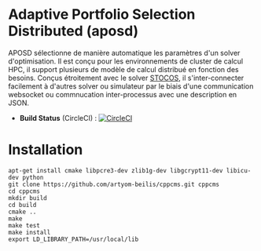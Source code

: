 # Adaptive Portfolio Selection Distributed (aposd)

APOSD sélectionne de manière automatique les paramètres d'un solver d'optimisation. Il est conçu pour les environnements de cluster de calcul HPC, il support plusieurs de modèle de calcul distribué en fonction des besoins. Conçus étroitement avec le solver [STOCOS](https://github.com/Jxtopher/stocos), il s'inter-connecter facilement à d'autres solver ou simulateur par le biais d'une communication websocket ou commnucation inter-processus avec une description en JSON. 


- **Build Status** (CircleCI) : [![CircleCI](https://circleci.com/gh/Jxtopher/aposd.svg?style=svg)](https://circleci.com/gh/Jxtopher/aposd)


# Installation

	
~~~~
apt-get install cmake libpcre3-dev zlib1g-dev libgcrypt11-dev libicu-dev python
git clone https://github.com/artyom-beilis/cppcms.git cppcms
cd cppcms
mkdir build
cd build
cmake ..
make
make test
make install
export LD_LIBRARY_PATH=/usr/local/lib
~~~~

